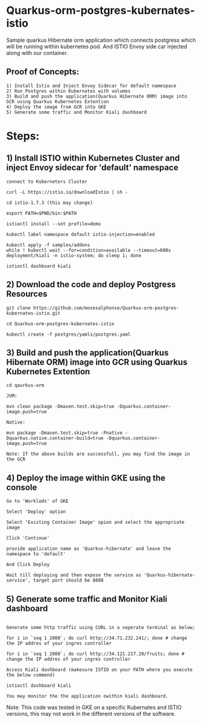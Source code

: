 # Quarkus-orm-postgres-kubernates-istio
Sample quarkus Hibernate orm application which connects postgress which will be running within kubernetes pod. And ISTIO Envoy side car injected along with our container.

## Proof of Concepts:
~~~
1) Install Istio and Inject Envoy Sidecar for default namespace
2) Run Postgres within Kubernates with volumes
3) Build and push the application(Quarkus Hibernate ORM) image into GCR using Quarkus Kubernetes Extention
4) Deploy the image from GCR into GKE
5) Generate some traffic and Monitor Kiali dashboard 
~~~

# Steps:

## 1) Install ISTIO within Kubernetes Cluster and inject Envoy sidecar for 'default' namespace
~~~
connect to Kuberneters Cluster

curl -L https://istio.io/downloadIstio | sh -

cd istio-1.7.3 (this may change)

export PATH=$PWD/bin:$PATH

istioctl install --set profile=demo

kubectl label namespace default istio-injection=enabled

kubectl apply -f samples/addons
while ! kubectl wait --for=condition=available --timeout=600s deployment/kiali -n istio-system; do sleep 1; done

istioctl dashboard kiali

~~~

## 2) Download the code and deploy Postgress Resources
~~~
git clone https://github.com/mosesalphonse/Quarkus-orm-postgres-kubernates-istio.git

cd Quarkus-orm-postgres-kubernates-istio

kubectl create -f postgres/yamls/postgres.yaml

~~~

## 3) Build and push the application(Quarkus Hibernate ORM) image into GCR using Quarkus Kubernetes Extention
~~~
cd qaurkus-orm

JVM:

mvn clean package -Dmaven.test.skip=true -Dquarkus.container-image.push=true

Native:

mvn package -Dmaven.test.skip=true -Pnative -Dquarkus.native.container-build=true -Dquarkus.container-image.push=true

Note: If the above builds are successfull, you may find the image in the GCR
~~~

## 4) Deploy the image within GKE using the console
~~~
Go to 'Worklods' of GKE

Select 'Deploy' option

Select 'Existing Container Image' opion and select the appropriate image

Click 'Continue' 

provide application name as 'Quarkus-hibernate' and leave the namespace to 'default'

And Click Deploy

Wait till deploying and then expose the service as 'Quarkus-hibernate-service', target port should be 8080

~~~

## 5) Generate some traffic and Monitor Kiali dashboard

~~~

Generate some http traffic using CURL in a seperate terminal as below;

for i in `seq 1 2000`; do curl http://34.71.232.241/; done # change the IP addres of your ingres controller

for i in `seq 1 2000`; do curl http://34.121.217.20/fruits; done # change the IP addres of your ingres controller

Access Kiali dashboard (makesure ISTIO on your PATH where you execute the below commend)

istioctl dashboard kiali

You may monitor the the application owithin kiali dashboard.

~~~

Note: This code was tested in GKE on a specific Kubernates and ISTIO versions, this may not work in the different versions of the software.
